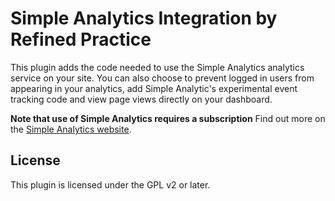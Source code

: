 # Simple Analytics Integration by Refined Practice

This plugin adds the code needed to use the Simple Analytics analytics service on your site. You can also choose to prevent logged in users from appearing in your analytics, add Simple Analytic's experimental event tracking code and view page views directly on your dashboard.

**Note that use of Simple Analytics requires a subscription** Find out more on the [Simple Analytics website](https://simpleanalytics.com/).

## License

This plugin is licensed under the GPL v2 or later.
